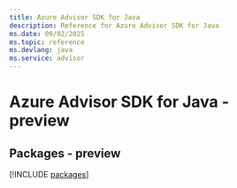 ```yaml
---
title: Azure Advisor SDK for Java
description: Reference for Azure Advisor SDK for Java
ms.date: 09/02/2025
ms.topic: reference
ms.devlang: java
ms.service: advisor
---
```

# Azure Advisor SDK for Java - preview
## Packages - preview
[!INCLUDE [packages](advisor-index.md)]
